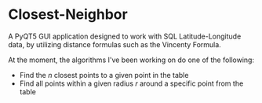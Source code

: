 # Closest-Neighbor

A PyQT5 GUI application designed to work with SQL Latitude-Longitude data, by utilizing distance formulas such as the Vincenty Formula. 

At the moment, the algorithms I've been working on do one of the following: 
- Find the *n* closest points to a given point in the table
- Find all points within a given radius *r* around a specific point from the table
